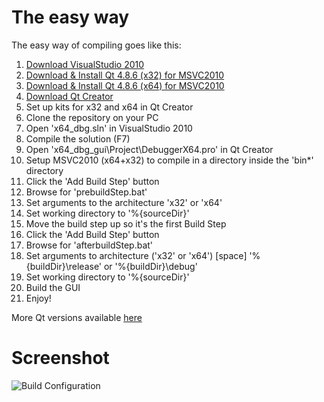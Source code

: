 # The easy way #

The easy way of compiling goes like this:

1. [Download VisualStudio 2010](http://download.microsoft.com/download/2/4/7/24733615-AA11-42E9-8883-E28CDCA88ED5/X16-42552VS2010UltimTrial1.iso)
2. [Download & Install Qt 4.8.6 (x32) for MSVC2010](http://download.qt-project.org/official_releases/qt/4.8/4.8.6/qt-opensource-windows-x86-vs2010-4.8.6.exe)
3. [Download & Install Qt 4.8.6 (x64) for MSVC2010](http://sourceforge.net/projects/qtx64/files/qt-x64/4.8.6/msvc2010/qt-4.8.6-x64-msvc2010-rev1.exe/download)
4. [Download Qt Creator](http://download.qt-project.org/official_releases/qtcreator/3.1/3.1.1/qt-creator-opensource-windows-x86-3.1.1.exe)
5. Set up kits for x32 and x64 in Qt Creator
6. Clone the repository on your PC
7. Open 'x64_dbg.sln' in VisualStudio 2010
8. Compile the solution (F7)
9. Open 'x64_dbg_gui\Project\DebuggerX64.pro' in Qt Creator
10. Setup MSVC2010 (x64+x32) to compile in a directory inside the 'bin\*' directory
11. Click the 'Add Build Step' button
12. Browse for 'prebuildStep.bat'
13. Set arguments to the architecture 'x32' or 'x64'
14. Set working directory to '%{sourceDir}'
15. Move the build step up so it's the first Build Step
16. Click the 'Add Build Step' button
17. Browse for 'afterbuildStep.bat'
18. Set arguments to architecture ('x32' or 'x64') [space] '%{buildDir}\release' or '%{buildDir}\debug'
19. Set working directory to '%{sourceDir}'
20. Build the GUI
21. Enjoy!

More Qt versions available [here](http://www.tver-soft.org/qt64)

# Screenshot #
![Build Configuration](/mrexodia/x64_dbg/wiki/images/x64dbg_build_example_new.png)